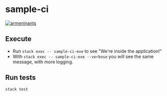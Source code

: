 # sample-ci

[![armeninants](https://circleci.com/gh/armeninants/sample-ci.svg?style=shield)](https://circleci.com/gh/armeninants/sample-ci)


## Execute  

* Run `stack exec -- sample-ci-exe` to see "We're inside the application!"
* With `stack exec -- sample-ci-exe --verbose` you will see the same message, with more logging.

## Run tests

`stack test`
